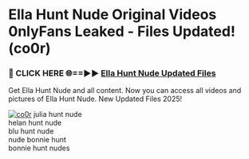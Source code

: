 # Ella Hunt Nude Original Videos 0nlyFans Leaked - Files Updated! (co0r)

<h3>🔴 CLICK HERE 🌐==►► <a href="https://tinyurl.com/yrmya6cz" rel="nofollow">Ella Hunt Nude Updated Files</a></h3>

Get Ella Hunt Nude and all content. Now you can access all videos and pictures of Ella Hunt Nude. New Updated Files 2025!

[![co0r](https://i.imgur.com/FMdXYCs.gif)](https://tinyurl.com/yrmya6cz)
julia hunt nude<br>
helan hunt nude<br>
blu hunt nude<br>
nude bonnie hunt<br>
bonnie hunt nudes